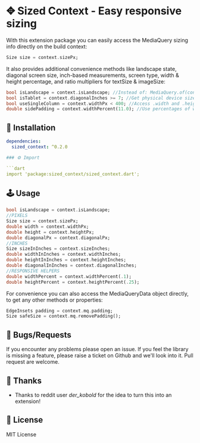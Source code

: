 # ✥ Sized Context - Easy responsive sizing

With this extension package you can easily access the MediaQuery sizing info directly on the build context:

```dart
Size size = context.sizePx;
```

It also provides additional convenience methods like landscape state, diagonal screen size, inch-based measurements, screen type, width & height percentage, and ratio multipliers for textSize & imageSize:

```dart
bool isLandscape = context.isLandscape; //Instead of: MediaQuery.of(context).orientation == Orientation.landscape
bool isTablet = context.diagonalInches >= 7; //Get physical device size in inches 
bool useSingleColumn = context.widthPx < 400; //Access .width and .height directly, no need to go through .size
double sidePadding = context.widthPercent(11.0); //Use percentages of width or height for sizing
```

## 🔨 Installation
```yaml
dependencies:
  sized_context: ^0.2.0

### ⚙ Import

```dart
import 'package:sized_context/sized_context.dart';
```

## 🕹️ Usage

```dart
bool isLandscape = context.isLandscape;
//PIXELS
Size size = context.sizePx;
double width = context.widthPx;
double height = context.heightPx;
double diagonalPx = context.diagonalPx;
//INCHES
Size sizeInInches = context.sizeInches;
double widthInInches = context.widthInches;
double heightInInches = context.heightInches;
double diagonalInInches = context.diagonalInches;
//RESPONSIVE HELPERS
double widthPercent = context.widthPercent(.1);
double heightPercent = context.heightPercent(.25);
```

For convenience you can also access the MediaQueryData object directly, to get any other methods or properties:

```dart
EdgeInsets padding = context.mq.padding;
Size safeSize = context.mq.removePadding();
```

## 🐞 Bugs/Requests

If you encounter any problems please open an issue. If you feel the library is missing a feature, please raise a ticket on Github and we'll look into it. Pull request are welcome.

## 👏 Thanks

- Thanks to reddit user *der_kobold* for the idea to turn this into an extension!

## 📃 License

MIT License
